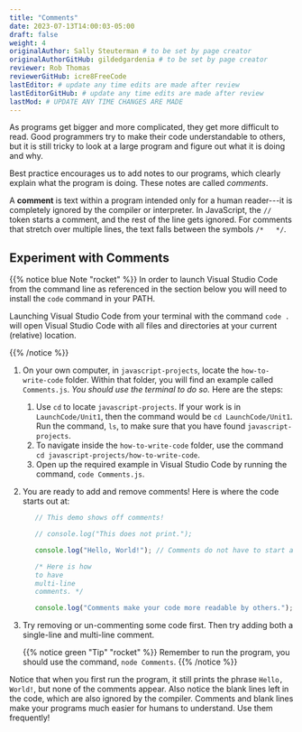 ```yaml
---
title: "Comments"
date: 2023-07-13T14:00:03-05:00
draft: false
weight: 4
originalAuthor: Sally Steuterman # to be set by page creator
originalAuthorGitHub: gildedgardenia # to be set by page creator
reviewer: Rob Thomas
reviewerGitHub: icre8FreeCode
lastEditor: # update any time edits are made after review
lastEditorGitHub: # update any time edits are made after review
lastMod: # UPDATE ANY TIME CHANGES ARE MADE
---
```


As programs get bigger and more complicated, they get more difficult to read.
Good programmers try to make their code understandable to others, but it is
still tricky to look at a large program and figure out what it is doing and
why.

Best practice encourages us to add notes to our programs, which clearly
explain what the program is doing. These notes are called *comments*.

A **comment** is text within a program intended only for a human reader---it is
completely ignored by the compiler or interpreter. In JavaScript, the `//`
token starts a comment, and the rest of the line gets ignored. For comments
that stretch over multiple lines, the text falls between the symbols
`/*   */`.

## Experiment with Comments

{{% notice blue Note "rocket" %}}
In order to launch Visual Studio Code from the command line as referenced in the section below you will need to install the `code` command in your PATH.

Launching Visual Studio Code from your terminal with the command `code .` will open Visual Studio Code with all files and directories at your current (relative) location.

{{% /notice %}}

1. On your own computer, in `javascript-projects`, locate the `how-to-write-code` folder. Within that folder, you will find an example called `Comments.js`. *You should use the terminal to do so.* Here are the steps:
   1. Use `cd` to locate `javascript-projects`. If your work is in `LaunchCode/Unit1`, then the command would be `cd LaunchCode/Unit1`. Run the command, `ls`, to make sure that you have found `javascript-projects`.
   1. To navigate inside the `how-to-write-code` folder, use the command `cd javascript-projects/how-to-write-code`.
   1. Open up the required example in Visual Studio Code by running the command, `code Comments.js`.
1. You are ready to add and remove comments! Here is where the code starts out at:

   ```js {linenos=table}
      // This demo shows off comments!

      // console.log("This does not print.");

      console.log("Hello, World!"); // Comments do not have to start at the beginning of a line.

      /* Here is how
      to have
      multi-line
      comments. */

      console.log("Comments make your code more readable by others.");
   ```

1. Try removing or un-commenting some code first. Then try adding both a single-line and multi-line comment. 

   {{% notice green "Tip" "rocket" %}}
   Remember to run the program, you should use the command, `node Comments`.
   {{% /notice %}}

Notice that when you first run the program, it still prints the phrase `Hello,
World!`, but none of the comments appear. Also notice the blank lines left in
the code, which are also ignored by the compiler. Comments and blank lines make
your programs much easier for humans to understand. Use them frequently!